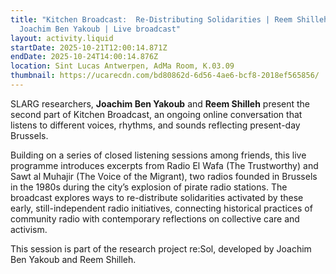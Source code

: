 ```yaml
---
title: "Kitchen Broadcast:  Re-Distributing Solidarities | Reem Shilleh &
  Joachim Ben Yakoub | Live broadcast"
layout: activity.liquid
startDate: 2025-10-21T12:00:14.871Z
endDate: 2025-10-24T14:00:14.876Z
location: Sint Lucas Antwerpen, AdMa Room, K.03.09
thumbnail: https://ucarecdn.com/bd80862d-6d56-4ae6-bcf8-2018ef565856/
---
```

<!--StartFragment-->

SLARG researchers, **Joachim Ben Yakoub** and **Reem Shilleh** present the second part of Kitchen Broadcast, an ongoing online conversation that listens to different voices, rhythms, and sounds reflecting present-day Brussels.

Building on a series of closed listening sessions among friends, this live programme introduces excerpts from Radio El Wafa (The Trustworthy) and Sawt al Muhajir (The Voice of the Migrant), two radios founded in Brussels in the 1980s during the city’s explosion of pirate radio stations. The broadcast explores ways to re-distribute solidarities activated by these early, still-independent radio initiatives, connecting historical practices of community radio with contemporary reflections on collective care and activism.

This session is part of the research project re:Sol, developed by Joachim Ben Yakoub and Reem Shilleh.

<!--EndFragment-->